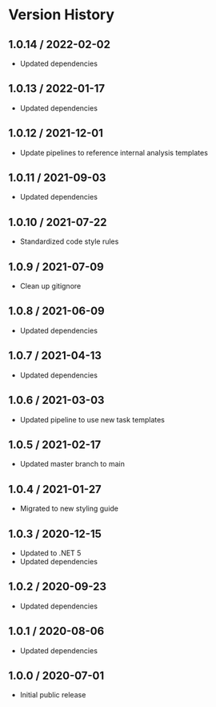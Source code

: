 # Version History

## 1.0.14 / 2022-02-02

- Updated dependencies

## 1.0.13 / 2022-01-17

- Updated dependencies

## 1.0.12 / 2021-12-01

- Update pipelines to reference internal analysis templates
  
## 1.0.11 / 2021-09-03

- Updated dependencies

## 1.0.10 / 2021-07-22

- Standardized code style rules

## 1.0.9 / 2021-07-09

- Clean up gitignore

## 1.0.8 / 2021-06-09

- Updated dependencies

## 1.0.7 / 2021-04-13

- Updated dependencies

## 1.0.6 / 2021-03-03

- Updated pipeline to use new task templates

## 1.0.5 / 2021-02-17

- Updated master branch to main

## 1.0.4 / 2021-01-27

- Migrated to new styling guide

## 1.0.3 / 2020-12-15

- Updated to .NET 5
- Updated dependencies

## 1.0.2 / 2020-09-23

- Updated dependencies

## 1.0.1 / 2020-08-06

- Updated dependencies

## 1.0.0 / 2020-07-01

- Initial public release
